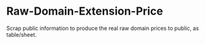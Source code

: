 # Raw-Domain-Extension-Price
Scrap public information to produce the real raw domain prices to public, as table/sheet.
